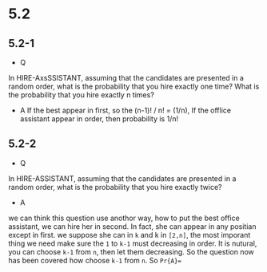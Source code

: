 # 5.2

## 5.2-1
*  Q

In HIRE-AxsSSISTANT, assuming that the candidates are presented in a random order, what is the probability that you hire exactly one time? What is the probability that you hire exactly n times?

*  A
If the best appear in first, so the (n-1)! / n! = (1/n), If the offlice assistant appear in order, then probability is 1/n!

## 5.2-2

*  Q

In HIRE-ASSISTANT, assuming that the candidates are presented in a random order, what is the probability that you hire exactly twice?

*  A

we can think this question use anothor way, how to put the best office assistant, we can hire her in second. In fact, she can appear in any positian except in first. we suppose she can in `k` and k in `[2,n]`, the most imporant thing we need make sure the `1` to `k-1` must decreasing in order. It is nutural, you can choose `k-1` from `n`, then let them decreasing. So the question now has been covered how choose `k-1` from `n`. So `Pr{A}= `
